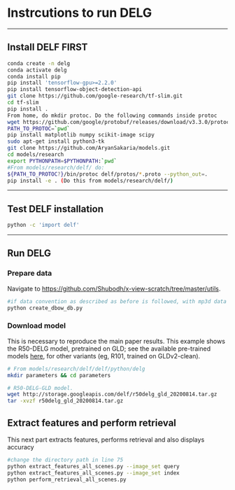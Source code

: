 # Instrcutions to run DELG

---

## Install DELF FIRST
```bash
conda create -n delg
conda activate delg
conda install pip
pip install 'tensorflow-gpu>=2.2.0'
pip install tensorflow-object-detection-api
git clone https://github.com/google-research/tf-slim.git
cd tf-slim
pip install .
From home, do mkdir protoc. Do the following commands inside protoc
wget https://github.com/google/protobuf/releases/download/v3.3.0/protoc-3.3.0-linux-x86_64.zip
PATH_TO_PROTOC=`pwd`
pip install matplotlib numpy scikit-image scipy
sudo apt-get install python3-tk
git clone https://github.com/AryanSakaria/models.git
cd models/research
export PYTHONPATH=$PYTHONPATH:`pwd`
#From models/research/delf/ do:
${PATH_TO_PROTOC?}/bin/protoc delf/protos/*.proto --python_out=.
pip install -e . (Do this from models/research/delf/)
```
---
## Test DELF installation
```bash
python -c 'import delf'
```
---
## Run DELG
### Prepare data
Navigate to https://github.com/Shubodh/x-view-scratch/tree/master/utils.
```bash
#if data convention as described as before is followed, with mp3d data in ../data_collection/x-view/mp3d, then this will run without issues
python create_dbow_db.py
```
### Download model

This is necessary to reproduce the main paper results. This example shows the
R50-DELG model, pretrained on GLD; see the available pre-trained models
[here](../../../README.md#pre-trained-models), for other variants (eg, R101,
trained on GLDv2-clean).

```bash
# From models/research/delf/delf/python/delg
mkdir parameters && cd parameters

# R50-DELG-GLD model.
wget http://storage.googleapis.com/delf/r50delg_gld_20200814.tar.gz
tar -xvzf r50delg_gld_20200814.tar.gz
```
## Extract features and perform retrieval
This next part extracts features, performs retrieval and also displays accuracy
```bash
#change the directory path in line 75
python extract_features_all_scenes.py --image_set query
python extract_features_all_scenes.py --image_set index
python perform_retrieval_all_scenes.py
```